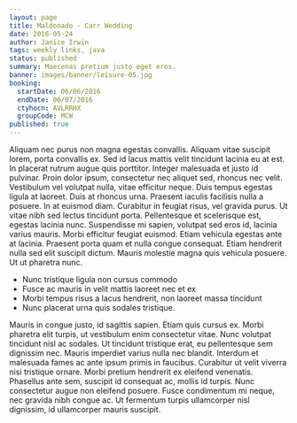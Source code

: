 ```yaml
---
layout: page
title: Maldonado - Carr Wedding
date: 2016-05-24
author: Janice Irwin
tags: weekly links, java
status: published
summary: Maecenas pretium justo eget eros.
banner: images/banner/leisure-05.jpg
booking:
  startDate: 06/06/2016
  endDate: 06/07/2016
  ctyhocn: AVLRRHX
  groupCode: MCW
published: true
---
```

Aliquam nec purus non magna egestas convallis. Aliquam vitae suscipit lorem, porta convallis ex. Sed id lacus mattis velit tincidunt lacinia eu at est. In placerat rutrum augue quis porttitor. Integer malesuada et justo id pulvinar. Proin dolor ipsum, consectetur nec aliquet sed, rhoncus nec velit. Vestibulum vel volutpat nulla, vitae efficitur neque. Duis tempus egestas ligula at laoreet. Duis at rhoncus urna. Praesent iaculis facilisis nulla a posuere. In at euismod diam.
Curabitur in feugiat risus, vel gravida purus. Ut vitae nibh sed lectus tincidunt porta. Pellentesque et scelerisque est, egestas lacinia nunc. Suspendisse mi sapien, volutpat sed eros id, lacinia varius mauris. Morbi efficitur feugiat euismod. Etiam vehicula egestas ante at lacinia. Praesent porta quam et nulla congue consequat. Etiam hendrerit nulla sed elit suscipit dictum. Mauris molestie magna quis vehicula posuere. Ut ut pharetra nunc.

* Nunc tristique ligula non cursus commodo
* Fusce ac mauris in velit mattis laoreet nec et ex
* Morbi tempus risus a lacus hendrerit, non laoreet massa tincidunt
* Nunc placerat urna quis sodales tristique.

Mauris in congue justo, id sagittis sapien. Etiam quis cursus ex. Morbi pharetra elit turpis, ut vestibulum enim consectetur vitae. Nunc volutpat tincidunt nisl ac sodales. Ut tincidunt tristique erat, eu pellentesque sem dignissim nec. Mauris imperdiet varius nulla nec blandit. Interdum et malesuada fames ac ante ipsum primis in faucibus. Curabitur ut velit viverra nisi tristique ornare. Morbi pretium hendrerit ex eleifend venenatis. Phasellus ante sem, suscipit id consequat ac, mollis id turpis. Nunc consectetur augue non eleifend posuere. Fusce condimentum mi neque, nec gravida nibh congue ac. Ut fermentum turpis ullamcorper nisl dignissim, id ullamcorper mauris suscipit.
